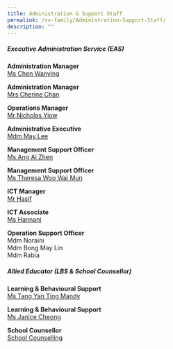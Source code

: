 ```yaml
---
title: Administration & Support Staff
permalink: /rv-family/Administration-Support-Staff/
description: ""
---
```

##### Executive Administration Service (EAS)

**Administration Manager** <br><a href="mailto:chen_wanying@schools.gov.sg">Ms Chen Wanying</a><br>

**Administration Manager** <br><a href="mailto:tiong_chiow_yin@schools.gov.sg">Mrs Cherine Chan</a><br>

**Operations Manager** <br><a href="mailto:Yiow_Chia_Liang@schools.gov.sg">Mr Nicholas Yiow </a><br>

**Administrative Executive** <br><a href="mailto:lee_siew_kim@schools.gov.sg">Mdm May Lee</a><br>

**Management Support Officer**
<br><a href="mailto:ang_aizhen@schools.gov.sg">Ms Ang Ai Zhen </a><br>

**Management Support Officer** <br><a href="mailto:theresa_woo_wai_mun@schools.gov.sg">Ms Theresa Woo Wai Mun</a><br>

**ICT Manager** <br><a href="mailto:muhammad_hasif_mohd_hanifah@moe.edu.sg">Mr Hasif</a><br>

**ICT Associate** <br><a href="mailto:hannani_khalisahhaq_rosli@moe.edu.sg">Ms Hannani</a><br>

**Operation Support Officer**<br>
Mdm Noraini<br>
Mdm Bong May Lin<br>
Mdm Rabia<br>

##### Allied Educator (LBS &amp; School Counsellor)

**Learning &amp; Behavioural Support**
<br><a href="mailto:tang_yan_ting_mandy@schools.gov.sg">Ms Tang Yan Ting Mandy</a><br>

**Learning &amp; Behavioural Support** <br><a href="mailto:cheong_qian_hua@schools.gov.sg">Ms Janice Cheong</a><br>

**School Counsellor**<br>
<a href="mailto:Rvps_Counselling@schools.gov.sg">School Counselling</a><br>